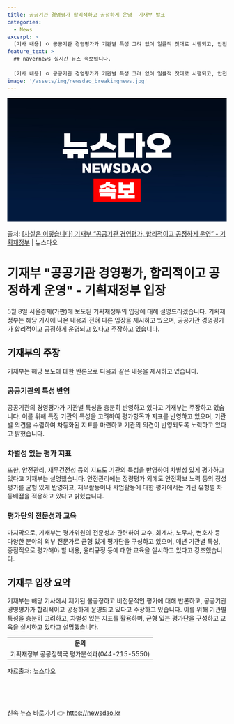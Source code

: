 ```yaml
---
title: 공공기관 경영평가 합리적하고 공정하게 운영  기재부 발표
categories:
  - News
excerpt: >
  [기사 내용] ㅇ 공공기관 경영평가가 기관별 특성 고려 없이 일률적 잣대로 시행되고, 안전사고민원이 많은 기…
feature_text: >
  ## navernews 실시간 뉴스 속보입니다.

  [기사 내용] ㅇ 공공기관 경영평가가 기관별 특성 고려 없이 일률적 잣대로 시행되고, 안전사고민원이 많은 기…
image: '/assets/img/newsdao_breakingnews.jpg'
---
```


![뉴스다오 속보](/assets/img/newsdao_breakingnews.jpg)

<p>출처: <a href="https://newsdao.kr/3761" rel="dofollow">[사실은 이렇습니다] 기재부 “공공기관 경영평가, 합리적이고 공정하게 운영” - 기획재정부</a> | 뉴스다오</p>

<h1>기재부 "공공기관 경영평가, 합리적이고 공정하게 운영" - 기획재정부 입장</h1>
<p data-ke-size="size16">5월 8일 서울경제(가판)에 보도된 기획재정부의 입장에 대해 설명드리겠습니다. 기획재정부는 해당 기사에 나온 내용과 전혀 다른 입장을 제시하고 있으며, 공공기관 경영평가가 합리적이고 공정하게 운영되고 있다고 주장하고 있습니다.</p>

<h2 data-ke-size="size26">기재부의 주장</h2>
<p data-ke-size="size16">기재부는 해당 보도에 대한 반론으로 다음과 같은 내용을 제시하고 있습니다.</p>

<h3>공공기관의 특성 반영</h3>
<p data-ke-size="size16">공공기관의 경영평가가 기관별 특성을 충분히 반영하고 있다고 기재부는 주장하고 있습니다. 이를 위해 특정 기관의 특성을 고려하여 평가항목과 지표를 반영하고 있으며, 기관별 의견을 수렴하여 차등화된 지표를 마련하고 기관의 의견이 반영되도록 노력하고 있다고 밝혔습니다.</p>

<h3>차별성 있는 평가 지표</h3>
<p data-ke-size="size16">또한, 안전관리, 재무건전성 등의 지표도 기관의 특성을 반영하여 차별성 있게 평가하고 있다고 기재부는 설명했습니다. 안전관리에는 정량평가 외에도 안전확보 노력 등의 정성평가를 균형 있게 반영하고, 재무활동이나 사업활동에 대한 평가에서는 기관 유형별 차등배점을 적용하고 있다고 밝혔습니다.</p>

<h3>평가단의 전문성과 교육</h3>
<p data-ke-size="size16">마지막으로, 기재부는 평가위원의 전문성과 관련하여 교수, 회계사, 노무사, 변호사 등 다양한 분야의 외부 전문가로 균형 있게 평가단을 구성하고 있으며, 매년 기관별 특성, 중점적으로 평가해야 할 내용, 윤리규정 등에 대한 교육을 실시하고 있다고 강조했습니다.</p>

<h2 data-ke-size="size26">기재부 입장 요약</h2>
<p data-ke-size="size16">기재부는 해당 기사에서 제기된 불공정하고 비전문적인 평가에 대해 반론하고, 공공기관 경영평가가 합리적이고 공정하게 운영되고 있다고 주장하고 있습니다. 이를 위해 기관별 특성을 충분히 고려하고, 차별성 있는 지표를 활용하며, 균형 있는 평가단을 구성하고 교육을 실시하고 있다고 설명했습니다.</p>

<table style="width: 100%;" data-ke-size="size16">
<tbody>
<tr>
<td style="text-align: center; height: 17px;"><b>문의</b></td>
</tr>
<tr>
<td style="text-align: center; height: 17px;">기획재정부 공공정책국 평가분석과(044-215-5550)</td>
</tr>
</tbody>
</table>

<p data-ke-size="size16">자료출처: <a href="https://newsdao.kr/3761">뉴스다오</a></p>
<p data-ke-size="size16">&nbsp;</p>
<p data-ke-size="size16">&nbsp;</p> 

신속 뉴스 바로가기 👉 <a href="https://newsdao.kr" rel="dofollow">https://newsdao.kr</a>


